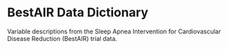BestAIR Data Dictionary
=======================

Variable descriptions from the Sleep Apnea Intervention for Cardiovascular Disease Reduction (BestAIR) trial data.

